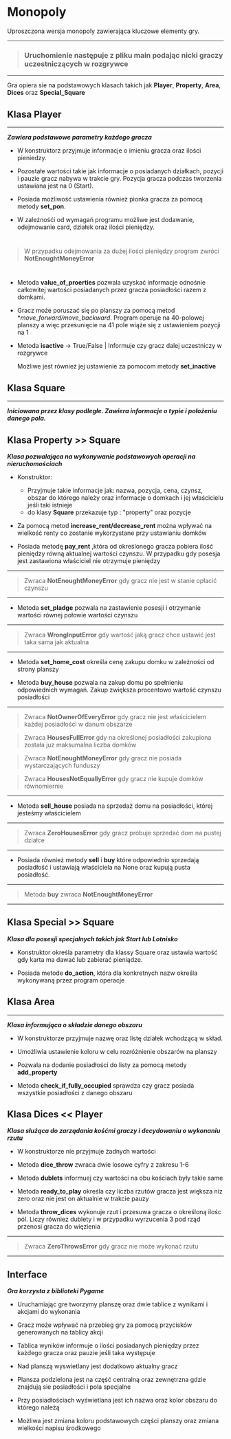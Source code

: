 # Monopoly

Uproszczona wersja monopoly zawierająca kluczowe elementy gry.
***
> ### Uruchomienie następuje z pliku main podając nicki graczy uczestniczących w rozgrywce
***
Gra opiera sie na podstawowych klasach takich jak **Player**, **Property**, **Area**, **Dices** oraz **Special_Square**

## Klasa Player
***
***Zawiera podstawowe parametry każdego gracza***

* W konstruktorz przyjmuje informacje o imieniu gracza oraz ilości pieniedzy.

* Pozostałe wartości takie jak informacje o posiadanych działkach, pozycji i pauzie gracz nabywa w trakcie gry. Pozycja gracza podczas tworzenia ustawiana jest na 0 (Start).

* Posiada możliwość ustawienia również pionka gracza za pomocą metody **set_pon**.

* W zależnośći od wymagań programu możliwe jest dodawanie, odejmowanie card, działek oraz ilości pieniędzy.
#
> W przypadku odejmowania za dużej ilości pieniędzy program zwróci **NotEnoughtMoneyError**
#
* Metoda **value_of_proerties** pozwala uzyskać informacje odnośnie całkowitej wartości posiadanych przez gracza posiadłości razem z domkami.

* Gracz może poruszać się po planszy za pomocą metod **move_forward/move_backward*. Program operuje na 40-polowej planszy a więc przesunięcie na 41 pole wiąże się z ustawieniem pozycji na 1

* Metoda **isactive** -> True/False | Informuje czy gracz dalej uczestniczy w rozgrywce

    Możliwe jest również jej ustawienie za pomocom metody **set_inactive**

## Klasa Square
***
***Iniciowana przez klasy podległe. Zawiera informacje o typie i położeniu danego pola.***

## Klasa Property >> Square 
***Klasa pozwalająca na wykonywanie podstawowych operacji na nieruchomościach***

* Konstruktor:
    * Przyjmuje takie informacje jak: nazwa, pozycja, cena, czynsz, obszar do którego należy oraz informacje o domkach i jej właścicielu jeśli taki istnieje
    * do klasy **Square** przekazuje typ : "property" oraz pozycje

* Za pomocą metod **increase_rent/decrease_rent** można wpływać na wielkość renty co zostanie wykorzystane przy ustawianiu domków

* Posiada metodę **pay_rent** ,która od określonego gracza pobiera ilość pieniędzy równą aktualnej wartości czynszu. W przypadku gdy posesja jest zastawiona właściciel nie otrzymuje pieniędzy

***
> Zwraca **NotEnoughtMoneyError** gdy gracz nie jest w stanie opłacić czynszu
***
* Metoda **set_pladge** pozwala na zastawienie posesji i otrzymanie wartości równej połowie wartości czynszu

***
> Zwraca **WrongInputError** gdy wartość jaką gracz chce ustawić jest taka sama jak aktualna
***

* Metoda **set_home_cost** określa cenę zakupu domku w zależności od strony planszy

* Metoda **buy_house** pozwala na zakup domu po spełnieniu odpowiednich wymagań. Zakup zwiększa procentowo wartość czynszu posiadłości

***
> Zwraca **NotOwnerOfEveryError** gdy gracz nie jest właścicielem każdej posiadłości w danum obszarze

> Zwraca **HousesFullError** gdy na określonej posiadłości zakupiona została juz maksumalna liczba domków

> Zwraca **NotEnoughtMoneyError** gdy gracz nie posiada wystarczających funduszy

> Zwraca **HousesNotEquallyError** gdy gracz nie kupuje domków równomiernie
***

* Metoda **sell_house** posiada na sprzedaż domu na posiadłości, której jesteśmy właścicielem

***
> Zwraca **ZeroHousesError** gdy gracz próbuje sprzedać dom na pustej działce
***

* Posiada również metody **sell** i **buy**
które odpowiednio sprzedają posiadłość i ustawiają właściciela na None oraz kupują pusta posiadłość.

***
> Metoda **buy** zwraca **NotEnoughtMoneyError**
***

## Klasa Special >> Square
***Klasa dla posesji specjalnych takich jak Start lub Lotnisko***

* Konstruktor określa parametry dla klassy Square oraz ustawia wartość gdy karta ma dawać lub zabierać pieniądze.

* Posiada metode **do_action**, która dla konkretnych nazw określa wykonywaną przez program operacje

## Klasa Area
***
***Klasa informująca o składzie danego obszaru***

* W konstruktorze przyjmuje nazwę oraz listę działek wchodzącą w skład.

* Umożliwia ustawienie koloru w celu rozróżnienie obszarów na planszy

* Pozwala na dodanie posiadłości do listy za pomocą metody **add_property**

* Metoda **check_if_fully_occupied** sprawdza czy gracz posiada wszystkie posiadłości z danego obszaru

## Klasa Dices << Player
***Klasa służąca do zarządania kośćmi graczy i decydowaniu o wykonaniu rzutu***

* W konstruktorze nie przyjmuje żadnych wartości

* Metoda **dice_throw**
zwraca dwie  losowe cyfry z zakresu 1-6

* Metoda **dublets** informuej czy wartości na obu kościach były takie same

* Metoda **ready_to_play** określa czy liczba rzutów gracza jest większa niz zero oraz nie jest on aktualnie w trakcie pauzy

* Metoda **throw_dices** wykonuje rzut i przesuwa gracza o określoną ilośc pól. Liczy równiez dublety i w przypadku wyrzucenia 3 pod rząd przenosi gracza do więzienia

***
> Zwraca **ZeroThrowsError** gdy gracz nie może wykonać rzutu
***

## Interface
***Gra korzysta z biblioteki Pygame***

* Uruchamiając gre tworzymy planszę oraz dwie tablice z wynikami i akcjami do wykonania

* Gracz może wpływać na przebieg gry za pomocą przycisków generowanych na tablicy akcji

* Tablica wyników informuje o ilości posiadanych pieniędzy przez każdego gracza oraz pauzie jeśli taka występuje

* Nad planszą wyswietlany jest dodatkowo aktualny gracz

* Plansza podzielona jest na część centralną oraz zewnętrzna gdzie znajdują sie posiadłości i pola specjalne

* Przy posiadłościach wyświetlana jest ich nazwa oraz kolor obszaru do którego należą

* Możliwa jest zmiana koloru podstawowych części planszy oraz zmiana wielkości napisu środkowego